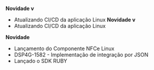 **Novidade v**
- Atualizando CI/CD da aplicação Linux
**Novidade v**
- Atualizando CI/CD da aplicação Linux


**Novidade**
- Lançamento do Componente NFCe Linux
- DSP4G-1582 - Implementação de integração por JSON
- Lançado o SDK RUBY



